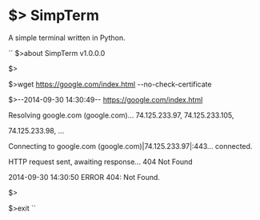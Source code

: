 $> SimpTerm
========

A simple terminal written in Python.

``
$>about
SimpTerm v1.0.0.0

$>

$>wget https://google.com/index.html --no-check-certificate

$>--2014-09-30 14:30:49--  https://google.com/index.html

Resolving google.com (google.com)... 74.125.233.97, 74.125.233.105,

74.125.233.98, ...

Connecting to google.com (google.com)|74.125.233.97|:443... connected.

HTTP request sent, awaiting response... 404 Not Found

2014-09-30 14:30:50 ERROR 404: Not Found.

$>

$>exit
``
